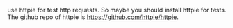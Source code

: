 use httpie for test http requests. So maybe you should install httpie for tests.
The github repo of httpie is https://github.com/httpie/httpie.
